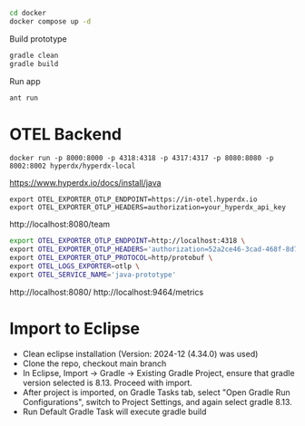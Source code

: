 
```bash
cd docker 
docker compose up -d
```

Build prototype
```bash
gradle clean
gradle build
```


Run app
```bash
ant run
```


# OTEL Backend
`docker run -p 8000:8000 -p 4318:4318 -p 4317:4317 -p 8080:8080 -p 8002:8002 hyperdx/hyperdx-local`

https://www.hyperdx.io/docs/install/java

```
export OTEL_EXPORTER_OTLP_ENDPOINT=https://in-otel.hyperdx.io
export OTEL_EXPORTER_OTLP_HEADERS=authorization=your_hyperdx_api_key
```

http://localhost:8080/team
```bash
export OTEL_EXPORTER_OTLP_ENDPOINT=http://localhost:4318 \
export OTEL_EXPORTER_OTLP_HEADERS='authorization=52a2ce46-3cad-468f-8d7d-844d73c72133' \
export OTEL_EXPORTER_OTLP_PROTOCOL=http/protobuf \
export OTEL_LOGS_EXPORTER=otlp \
export OTEL_SERVICE_NAME='java-prototype'
```

http://localhost:8080/
http://localhost:9464/metrics

# Import to Eclipse
- Clean eclipse installation (Version: 2024-12 (4.34.0) was used)
- Clone the repo, checkout main branch
- In Eclipse, Import -> Gradle -> Existing Gradle Project, ensure that gradle version selected is 8.13. Proceed with import.
- After project is imported, on Gradle Tasks tab, select "Open Gradle Run Configurations", switch to Project Settings, and again select gradle 8.13.
- Run Default Gradle Task will execute gradle build
